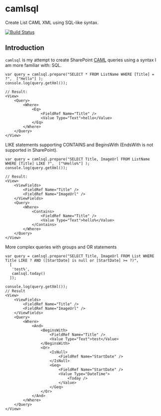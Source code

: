 # camlsql

Create List CAML XML using SQL-like syntax. 

[![Build Status](https://travis-ci.org/dlid/camlsql-js.svg?branch=master)](https://travis-ci.org/dlid/camlsql-js)


## Introduction

`camlsql` is my attempt to create SharePoint [CAML](https://msdn.microsoft.com/en-us/library/office/ms426449.aspx) queries using a syntax I am more familiar with: SQL.

```
var query = camlsql.prepare("SELECT * FROM ListName WHERE [Title] = ?",  ["Hello"] );
console.log(query.getXml());

// Result:
<View>
    <Query>
        <Where>
            <Eq>
                <FieldRef Name="Title" />
                <Value Type="Text">hello</Value>
            </Eq>
        </Where>
    </Query>
</View> 
```

LIKE statements supporting CONTAINS and BeginsWith (EndsWith is not supported in SharePoint).

```
var query = camlsql.prepare("SELECT Title, ImageUrl FROM ListName WHERE [Title] LIKE ?",  ["%Hello%"] );
console.log(query.getXml());

// Result:
<View>
    <ViewFields>
        <FieldRef Name="Title" />
        <FieldRef Name="ImageUrl" />
    </ViewFields>
    <Query>
        <Where>
            <Contains>
                <FieldRef Name="Title" />
                <Value Type="Text">hello%</Value>
            </Contains>
        </Where>
    </Query>
</View> 
```

More complex queries with groups and OR statements

```
var query = camlsql.prepare("SELECT Title, ImageUrl FROM List WHERE Title LIKE ? AND ([StartDate] is null or [StartDate] >= ?)", 
  [
   'test%', 
   camlsql.today()
  ]);

console.log(query.getXml());
// Result
<View>
    <ViewFields>
        <FieldRef Name="Title" />
        <FieldRef Name="ImageUrl" />
    </ViewFields>
    <Query>
        <Where>
            <And>
                <BeginsWith>
                    <FieldRef Name="Title" />
                    <Value Type="Text">test</Value>
                </BeginsWith>
                <Or>
                    <IsNull>
                        <FieldRef Name="StartDate" />
                    </IsNull>
                    <Geq>
                        <FieldRef Name="StartDate" />
                        <Value Type="DateTime">
                            <Today />
                        </Value>
                    </Geq>
                </Or>
            </And>
        </Where>
    </Query>
</View> 
```

